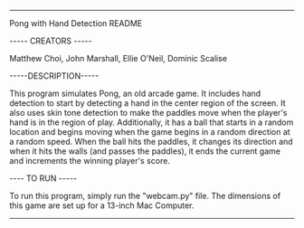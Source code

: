 --------------

Pong with Hand Detection README

----- CREATORS -----

Matthew Choi, John Marshall, Ellie O'Neil, Dominic Scalise

-----DESCRIPTION-----

This program simulates Pong, an old arcade game. It includes hand detection to start by detecting
a hand in the center region of the screen. It also uses skin tone detection to make the paddles
move when the player's hand is in the region of play. Additionally, it has a ball that starts in a
random location and begins moving when the game begins in a random direction at a random speed.
When the ball hits the  paddles, it changes its direction and when it hits the walls (and passes
the paddles), it ends the current game and increments the winning player's score.

---- TO RUN -----

To run this program, simply run the "webcam.py" file.
The dimensions of this game are set up for a 13-inch Mac Computer.

--------------